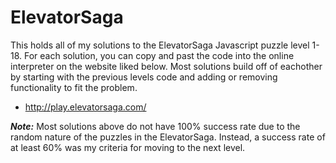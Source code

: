 # ElevatorSaga
This holds all of my solutions to the ElevatorSaga Javascript puzzle level 1-18. For each solution, you can copy and past
the code into the online interpreter on the website liked below. Most solutions build off of eachother by starting with
the previous levels code and adding or removing functionality to fit the problem.

- http://play.elevatorsaga.com/

***Note:*** Most solutions above do not have 100% success rate due to the random nature of the puzzles in the ElevatorSaga.
Instead, a success rate of at least 60% was my criteria for moving to the next level.
